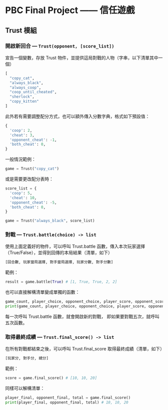 # PBC Final Project —— 信任遊戲

## Trust 模組

### 開啟新回合 — `Trust(opponent, [score_list])`

宣告一個變數，存放 Trust 物件，並提供這局對戰的人物（字串，以下清單其中一個）

```python
[
  "copy_cat",
  "always_black",
  "always_coop",
  "coop_until_cheated",
  "sherlock",
  "copy_kitten"
]
```

此外若有需要調整配分方式，也可以額外傳入分數字典，格式如下預設值：

```python
{
  'coop': 2,
  'cheat': 3,
  'opponent_cheat': -1,
  'both_cheat': 0,
}
```

一般情況範例：

```python
game = Trust("copy_cat")
```

或是需要更改配分表時：

```python
score_list = {
  'coop': 5,
  'cheat': 10,
  'opponent_cheat': -5,
  'both_cheat': 0,
}

game = Trust("always_black", score_list)
```

### 對戰 — `Trust.battle(choice) -> list`

使用上面定義好的物件，可以呼叫 Trust.battle 函數，傳入本次玩家選擇（True/False），並得到回傳的本局結果（清單，如下）

```python
[回合數, 玩家當局選擇, 對手當局選擇, 玩家分數, 對手分數]
```

範例：

```python
result = game.battle(True) # [1, True, True, 2, 2]
```

也可以直接解構清單變成單獨的函數：

```python
game_count, player_choice, opponent_choice, player_score, opponent_score = game.battle(True)
print(game_count, player_choice, opponent_choice, player_score, opponent_score) # 1 True True 2 2
```

每一次呼叫 Trust.battle 函數，就會開啟新的對戰，
即如果要對戰五次，就呼叫五次函數。

### 取得最終成績 — `Trust.final_score() -> list`

在所有對戰都結束之後，可以呼叫 Trust.final_score 取得最終成績（清單，如下）

```python
[玩家分, 對手分, 總分]
```

範例：

```python
score = game.final_score() # [10, 10, 20]
```

同樣可以解構清單：

```python
player_final, opponent_final, total = game.final_score()
print(player_final, opponent_final, total) # 10, 10, 20
```
